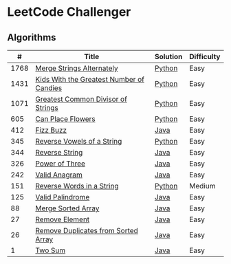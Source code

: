 # LeetCode Challenger

## Algorithms
| # | Title | Solution | Difficulty |
| - | ----- | -------- | ---------- |
| 1768 | [Merge Strings Alternately](https://leetcode.com/problems/merge-strings-alternately) | [Python](./python/merge_strings_alternately.py) | Easy |
| 1431 | [Kids With the Greatest Number of Candies](https://leetcode.com/problems/kids-with-the-greatest-number-of-candies) | [Python](./python/kids_with_the_greatest_number_of_candies.py) | Easy |
| 1071 | [Greatest Common Divisor of Strings](https://leetcode.com/problems/greatest-common-divisor-of-strings) | [Python](./python/greatest_common_divisor_of_strings.py) | Easy |
| 605 | [Can Place Flowers](https://leetcode.com/problems/can-place-flowers) | [Python](./python/can_place_flowers.py) | Easy |
| 412 | [Fizz Buzz](https://leetcode.com/problems/fizz-buzz) | [Java](./java/FizzBuzz.java) | Easy |
| 345 | [Reverse Vowels of a String](https://leetcode.com/problems/reverse-vowels-of-a-string) | [Python](./python/reverse_vowels_of_a_string.py) | Easy |
| 344 |  [Reverse String](https://leetcode.com/problems/reverse-string) | [Java](./java/ReverseString.java) | Easy |
| 326 | [Power of Three](https://leetcode.com/problems/power-of-three) | [Java](./java/PowerOfThree.java) | Easy |
| 242 | [Valid Anagram](https://leetcode.com/problems/valid-anagram) | [Java](./java/ValidAnagram.java) | Easy |
| 151 | [Reverse Words in a String](https://leetcode.com/problems/reverse-words-in-a-string) | [Python](./python//reverse_words_in_a_string.py) | Medium |
| 125 | [Valid Palindrome](https://leetcode.com/problems/valid-palindrome) | [Java](./java/ValidPalindrome.java) | Easy |
| 88 | [Merge Sorted Array](https://leetcode.com/problems/merge-sorted-array) | [Java](./java/MergeSortedArray.java) | Easy |
| 27 | [Remove Element](https://leetcode.com/problems/remove-element) | [Java](./java/RemoveElement.java) | Easy |
| 26 | [Remove Duplicates from Sorted Array](https://leetcode.com/problems/remove-duplicates-from-sorted-array) | [Java](./java/RemoveDuplicatesFromSortedArray.java) | Easy |
| 1 | [Two Sum](https://leetcode.com/problems/two-sum) | [Java](./java/TwoSum.java) | Easy |